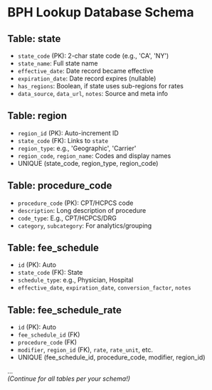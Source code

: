 # BPH Lookup Database Schema

## Table: state
- `state_code` (PK): 2-char state code (e.g., 'CA', 'NY')
- `state_name`: Full state name
- `effective_date`: Date record became effective
- `expiration_date`: Date record expires (nullable)
- `has_regions`: Boolean, if state uses sub-regions for rates
- `data_source`, `data_url`, `notes`: Source and meta info

## Table: region
- `region_id` (PK): Auto-increment ID
- `state_code` (FK): Links to `state`
- `region_type`: e.g., 'Geographic', 'Carrier'
- `region_code`, `region_name`: Codes and display names
- UNIQUE (state_code, region_type, region_code)

## Table: procedure_code
- `procedure_code` (PK): CPT/HCPCS code
- `description`: Long description of procedure
- `code_type`: E.g., CPT/HCPCS/DRG
- `category`, `subcategory`: For analytics/grouping

## Table: fee_schedule
- `id` (PK): Auto
- `state_code` (FK): State
- `schedule_type`: e.g., Physician, Hospital
- `effective_date`, `expiration_date`, `conversion_factor`, `notes`

## Table: fee_schedule_rate
- `id` (PK): Auto
- `fee_schedule_id` (FK)
- `procedure_code` (FK)
- `modifier`, `region_id` (FK), `rate`, `rate_unit`, etc.
- UNIQUE (fee_schedule_id, procedure_code, modifier, region_id)

...  
*(Continue for all tables per your schema!)*  